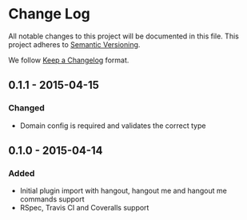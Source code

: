 # Change Log
All notable changes to this project will be documented in this file.
This project adheres to [Semantic Versioning](http://semver.org/).

We follow [Keep a Changelog](http://keepachangelog.com/) format.

## 0.1.1 - 2015-04-15
### Changed
- Domain config is required and validates the correct type

## 0.1.0 - 2015-04-14
### Added
- Initial plugin import with hangout, hangout me and hangout me
  <subject> commands support
- RSpec, Travis CI and Coveralls support

